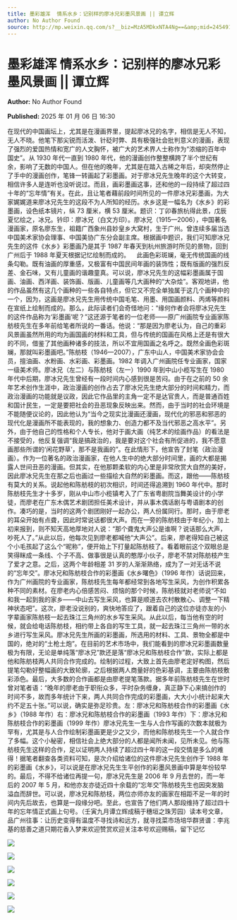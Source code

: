 ```yaml
---
title: 墨彩雄浑  情系水乡：记别样的廖冰兄彩墨风景画 || 谭立辉
author: No Author Found
source: http://mp.weixin.qq.com/s?__biz=MzA5MDkxNTA4Ng==&amp;mid=2454916486&amp;idx=1&amp;sn=a0da0795e203f411d42a1d70fc644aef&amp;chksm=87a3c5e7b0d44cf1f8f2f5857bbbed82097b59bf3a482ba71bbb95e038c496cbd943ea85a377&poc_token=HJ_Do2ejHyO-wNZGG8Q1S8FdPgy1YBBEob-nUEme
---
```


# 墨彩雄浑 情系水乡：记别样的廖冰兄彩墨风景画 || 谭立辉

**Author:** No Author Found

**Published:** 2025 年 01 月 06 日 16:30

在现代的中国画坛上，尤其是在漫画界里，提起廖冰兄的名字，相信是无人不知，无人不晓。他笔下那尖锐而活泼、针砭时弊、具有极强社会批判意义的漫画，表现了强烈的爱国热情和宽广的人文胸怀，被广大的艺术界人士称作为“浓缩的百年中国史”。从 1930 年代一直到 1980 年代，他的漫画创作整整横跨了半个世纪有余，影响了无数的中国人。但在他的晚年，尤其是在踏入古稀之年后，却突然停止了手中的漫画创作，笔锋一转画起了彩墨画。对于廖冰兄先生晚年的这个大转变，相信许多人是连听也没听说过。而且，画彩墨画这事，还和他的一段持续了超过四十年的“忘年情”有关。在此，且让笔者藉前段时间所见的一件廖冰兄彩墨画，为大家娓娓道来廖冰兄先生的这段不为人所知的经历。水乡这是一幅名为《水乡》的彩墨画，设色纸本镜片，纵 73 厘米，横 53 厘米。题识：丁卯春旅杭得此景，戊辰夏忆绘之，冰兄。钤印：廖冰兄（白文方印）。廖冰兄（1915—2006），中国著名漫画家，原名廖东生，祖籍广西象州县妙皇乡大窝村，生于广州。曾连续多届当选中国美术家协会理事、中国美协广东分会副主席。根据画中题识，我们可知廖冰兄先生的这件《水乡》彩墨画乃是其于 1987 年春天到杭州旅游时所见的景物，回到广州后于 1988 年夏天根据记忆绘制而成的。    此画色彩斑斓，毫无传统国画的线条勾勒。既有油画的厚重感，又极富有中国民间年画的装饰性；既有版画的强烈反差、金石味，又有儿童画的谐趣童真。可以说，廖冰兄先生的这幅彩墨画属于国画、油画、西洋画、装饰画、版画、儿童画等几大画种的“大杂烩”。客观地讲，他的作品虽然有这几个画种的一些各自特点，但它又不完全单独属于这几个画种中的一个，因为，这画是廖冰兄先生用传统中国毛笔、用墨、用国画颜料、丙烯等颜料在宣纸上绘制而成的。那么，此际读者们会奇怪地问：“缘何作者会将廖冰兄先生的这件作品称为‘彩墨画’呢？”这还源于笔者的一位老师——原广州画院专业画家陈舫枝先生在多年前给笔者所说的一番话。他说：“那是因为廖老认为，自己的重彩风景画虽然所用的均为画国画的材料和工具，但与传统的国画在风格上还是有很大的不同，借鉴了其他画种诸多的技法，所以不宜用国画之名呼之。既然全画色彩斑斓，那就叫彩墨画吧。”陈舫枝（1946—2007），广东中山人，中国美术家协会会员，擅油画、水粉画、水彩画、彩墨画。1982 年调入广州画院任专业画家，国家一级美术师。廖冰兄（左二）与陈舫枝（左一）1990 年到中山小榄写生在 1980 年代中后期，廖冰兄先生曾经有一段时间内心感到很是苦闷。由于在之前的 50 余年艺术创作生涯中，政治漫画的创作占去了廖冰兄先生绝大部分的时间和精力，而政治漫画的功能就是议政，因此它作品里的主角一定不是达官贵人，而是普通百姓和国计民生，一定是要把社会的丑恶现象反映出来。然而，由于当时的社会环境是不能随便议论的，因此他认为“当今之现实比漫画还漫画，现代化的邪恶和邪恶的现代化是漫画所不能表现的，我的想象力、创造力都不及当代邪恶之高水平”。另外，由于他自己的性格和个人专长，他对于画大画（纯艺术的绘画作品）的看法是不接受的，他反复强调“我是搞政治的，我是要对这个社会有所促进的，我不愿意画那些所谓的‘闲花野草’，那不是我画的”。在此情形下，他宣告了封笔（政治漫画）。作为一位著名的政治漫画家，在他人生中的绝大部分时间里，画的大都是揭露人世间丑恶的漫画。但其实，在他那颗柔软的内心里是非常欣赏大自然的美好，因此廖冰兄先生在那之后也画过一些描绘大自然的彩墨画。而这，跟他——陈舫枝有莫大的关系。说起他和陈舫枝的初次相识，时间还得追溯到 1960 年代中。那时陈舫枝先生才十多岁，刚从中山市小榄镇考入了广东省粤剧院当舞美设计的小学徒，而廖老在广东木偶艺术剧团担任美术设计，并从事木偶话剧与粤语剧本的创作。凑巧的是，当时的这两个剧团刚好一起办公，两人份属同行。那时，由于廖老的耳朵开始有点聋，因此时常说话都很大声。而在一旁的陈舫枝由于年纪小，加上初来报到，则不知天高地厚地对人说：“那个聋鬼大声公是谁啊？说话那么大声，吵死人了。”从此以后，他每次见到廖老都喊他“大声公”。后来，廖老得知自己被这个小毛孩起了这么个“昵称”，便开始上下打量起陈舫枝了。看着眼前这个双眼总是笑得眯成一条线、个子不高、做事很是认真的憨厚小伙子，廖老不禁对陈舫枝产生了爱才之意。之后，这两个年龄相差 31 岁的人渐渐熟络，成为了一对无话不说的“忘年交”。廖冰兄和陈舫枝合作的彩墨画《水乡曙色》（1996 年作）话说回来，作为广州画院的专业画家，陈舫枝先生每年都经常到各地写生采风，为创作积累各种不同的素材。在廖老内心倍感苦闷、烦恼的那个时候，陈舫枝就对老师说“不如和我一起到我的家乡——中山去写生采风，也算是顺道去农村散散心、调整一下精神状态吧”。这次，廖老没说别的，爽快地答应了，跟着自己的这位亦徒亦友的小字辈画家陈舫枝一起去珠江三角州的水乡写生采风。从此以后，每当他有空的时候，就会给电话陈舫枝，相约带上各自的写生工具，就一起去珠江三角州一带的水乡进行写生采风。廖冰兄先生所画的彩墨画，所选用的材料、工具、景物全都是中国的，绝对的“土枪土炮”。在目前的艺术市场中，我们能看到的廖冰兄彩墨画数量极为有限，无论是单纯落“廖冰兄”款还是落“廖冰兄和陈舫枝合作”款，实际上都是他和陈舫枝两人共同合作完成的。绘制的过程，大致上首先由廖老定好构图，然后提笔勾勒好整幅画的大致轮廓，之后根据两人商量好的色彩基调，主要由陈舫枝敷彩添色。最后，大多数的合作画都是由廖老提笔落款。据多年前陈舫枝先生在世时曾对笔者语：“晚年的廖老由于职衔众多，平时杂务缠身，真正静下心来搞创作的时间不多，故而多年统计下来，两人共同合作完成的彩墨画，大大小小统计起来大约不足五十张。”可以说，确实是弥足珍贵。左：廖冰兄和陈舫枝合作的彩墨画《水乡》（1988 年作）右：廖冰兄和陈舫枝合作的彩墨画（1993 年作）下：廖冰兄和陈舫枝合作的彩墨画（1999 年作）廖冰兄先生一生与人合作写画的次数本就极为罕有，尤其是与人合作绘制彩墨画更是少之又少，而他和陈舫枝先生一个人就合作了多幅。这个小秘密，相信社会上绝大部分的人都是闻所未闻，见所未见。他与陈舫枝先生这样的合作，足以证明两人持续了超过四十年的这一段交情是多么的难得！据笔者翻查各类资料可知，是次介绍给诸位的这件廖冰兄先生创作于 1988 年的彩墨画《水乡》，可以说是在廖冰兄先生生平创作的彩墨风景画中算是年份较早的。最后，不得不给诸位再提一句，廖冰兄先生是 2006 年 9 月去世的，而一年后的 2007 年 5 月，和他亦友亦徒近四十余载的“忘年交”陈舫枝先生也因突发脑溢血而辞世。可以说，廖冰兄和陈舫枝，两位亦师亦友的画家在相距不足一年的时间内先后故去，也算是一段缘分吧。至此，也宣告了他们两人那段维持了超过四十年的忘年情正式画上句号。（壬寅九月谭立辉成稿于穗垣之珠芳园）读本号文章，品广州往事：让历史变得有温度不寻找诗和远方，就寻找菜市场培华群贤谱：李兆基的慈善之道只期花香入梦来欢迎赞赏欢迎关注本号欢迎赐稿，留下记忆

![](https://mmbiz.qpic.cn/mmbiz_jpg/PJWG74pLsMYkpWRhg6kYGXd3jLmuc6LtmJcyJYAxQNg5peoOB1JicYib2KEvicsBNooprthkn2zMgS6WMHHP6AgjQ/640?from=appmsg)

![](https://mmbiz.qpic.cn/mmbiz_jpg/PJWG74pLsMYkpWRhg6kYGXd3jLmuc6LtJ9uGmFzzS0e8Cr7Iz6ibBPAicceLeERKtQzZxbNDBqzGwWlNKHJjGiauA/640?from=appmsg)

![](https://mmbiz.qpic.cn/mmbiz_jpg/PJWG74pLsMYkpWRhg6kYGXd3jLmuc6Ltcw8Wb5GudnwohicknzRhGCeO1EO7snMUtNKxIV4IOTYloU1NsEAn65w/640?from=appmsg)

![](https://mmbiz.qpic.cn/mmbiz_jpg/PJWG74pLsMYkpWRhg6kYGXd3jLmuc6LtmJcyJYAxQNg5peoOB1JicYib2KEvicsBNooprthkn2zMgS6WMHHP6AgjQ/640?from=appmsg)

![](https://mmbiz.qpic.cn/mmbiz_jpg/PJWG74pLsMYkpWRhg6kYGXd3jLmuc6Lt4vpolxZBKRzpa5MGmrey9AagNkFZO5MyjjJUoic2ialOKxfwScC6utjQ/640?from=appmsg)

![](https://mmbiz.qpic.cn/mmbiz_jpg/PJWG74pLsMYkpWRhg6kYGXd3jLmuc6Lta8ic3NibTMZoBiaJIPKs8ibjPQaHuefTCaMeOibdJmpJlRicPQrLj8YVEZag/640?from=appmsg)
